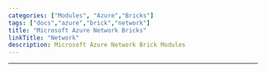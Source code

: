 ```yaml
---
categories: ["Modules", "Azure","Bricks"]
tags: ["docs","azure","brick","network"] 
title: "Microsoft Azure Network Bricks"
linkTitle: "Network"
description: Microsoft Azure Network Brick Modules
---
```

<hr>
